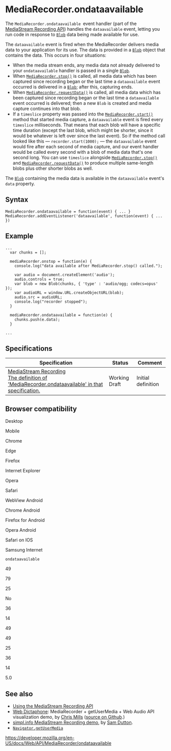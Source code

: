 MediaRecorder.ondataavailable
=============================

The `MediaRecorder.ondataavailable `event handler (part of the [MediaStream Recording API](../mediastream_recording_api)) handles the `dataavailable` event, letting you run code in response to [`Blob`](../blob) data being made available for use.

The `dataavailable` event is fired when the MediaRecorder delivers media data to your application for its use. The data is provided in a [`Blob`](../blob) object that contains the data. This occurs in four situations:

-   When the media stream ends, any media data not already delivered to your `ondataavailable` handler is passed in a single [`Blob`](../blob).
-   When [`MediaRecorder.stop()`](stop) is called, all media data which has been captured since recording began or the last time a `dataavailable` event occurred is delivered in a [`Blob`](../blob); after this, capturing ends.
-   When [`MediaRecorder.requestData()`](requestdata) is called, all media data which has been captured since recording began or the last time a `dataavailable` event occurred is delivered; then a new `Blob` is created and media capture continues into that blob.
-   If a `timeslice` property was passed into the [`MediaRecorder.start()`](start) method that started media capture, a `dataavailable` event is fired every `timeslice` milliseconds. That means that each blob will have a specific time duration (except the last blob, which might be shorter, since it would be whatever is left over since the last event). So if the method call looked like this — `recorder.start(1000);` — the `dataavailable` event would fire after each second of media capture, and our event handler would be called every second with a blob of media data that's one second long. You can use `timeslice` alongside [`MediaRecorder.stop()`](stop) and [`MediaRecorder.requestData()`](requestdata) to produce multiple same-length blobs plus other shorter blobs as well.

The [`Blob`](../blob) containing the media data is available in the `dataavailable` event's `data` property.

Syntax
------

    MediaRecorder.ondataavailable = function(event) { ... }
    MediaRecorder.addEventListener('dataavailable', function(event) { ... })

Example
-------

    ...
      var chunks = [];

      mediaRecorder.onstop = function(e) {
        console.log("data available after MediaRecorder.stop() called.");

        var audio = document.createElement('audio');
        audio.controls = true;
        var blob = new Blob(chunks, { 'type' : 'audio/ogg; codecs=opus' });
        var audioURL = window.URL.createObjectURL(blob);
        audio.src = audioURL;
        console.log("recorder stopped");
      }

      mediaRecorder.ondataavailable = function(e) {
        chunks.push(e.data);
      }

    ...

Specifications
--------------

<table><thead><tr class="header"><th>Specification</th><th>Status</th><th>Comment</th></tr></thead><tbody><tr class="odd"><td><a href="https://w3c.github.io/mediacapture-record/#dom-mediarecorder-ondataavailable">MediaStream Recording<br />
<span class="small">The definition of 'MediaRecorder.ondataavailable' in that specification.</span></a></td><td><span class="spec-wd">Working Draft</span></td><td>Initial definition</td></tr></tbody></table>

Browser compatibility
---------------------

Desktop

Mobile

Chrome

Edge

Firefox

Internet Explorer

Opera

Safari

WebView Android

Chrome Android

Firefox for Android

Opera Android

Safari on IOS

Samsung Internet

`ondataavailable`

49

79

25

No

36

14

49

49

25

36

14

5.0

See also
--------

-   [Using the MediaStream Recording API](../mediastream_recording_api)
-   [Web Dictaphone](https://mdn.github.io/web-dictaphone/): MediaRecorder + getUserMedia + Web Audio API visualization demo, by [Chris Mills](https://twitter.com/chrisdavidmills) ([source on Github](https://github.com/mdn/web-dictaphone/).)
-   [simpl.info MediaStream Recording demo](https://simpl.info/mediarecorder/), by [Sam Dutton](https://twitter.com/sw12).
-   [`Navigator.getUserMedia`](../navigator/getusermedia)

<a href="https://developer.mozilla.org/en-US/docs/Web/API/MediaRecorder/ondataavailable" class="_attribution-link">https://developer.mozilla.org/en-US/docs/Web/API/MediaRecorder/ondataavailable</a>
